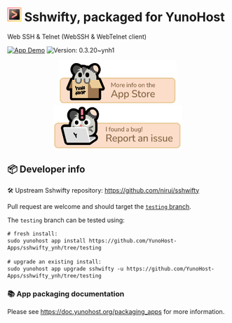 <!--
N.B.: This README was automatically generated by <https://github.com/YunoHost/apps_tools/blob/main/readme_generator>
It shall NOT be edited by hand.
-->

<h1>
  <img src="https://raw.githubusercontent.com/YunoHost/apps/master/logos/sshwifty.png" width="32px" alt="Logo of Sshwifty">
  Sshwifty, packaged for YunoHost
</h1>

Web SSH & Telnet (WebSSH & WebTelnet client)

[![App Demo](https://img.shields.io/badge/App_Demo-blue?style=for-the-badge)](https://sshwifty-demo.nirui.org/)
![Version: 0.3.20~ynh1](https://img.shields.io/badge/Version-0.3.20~ynh1-rgba(0,150,0,1)?style=for-the-badge)

<div align="center">
<a href="https://apps.yunohost.org/app/sshwifty"><img height="100px" src="https://github.com/YunoHost/yunohost-artwork/raw/refs/heads/main/badges/neopossum-badges/badge_more_info_on_the_appstore.svg"/></a>
<a href="https://github.com/YunoHost-Apps/sshwifty_ynh/issues"><img height="100px" src="https://github.com/YunoHost/yunohost-artwork/raw/refs/heads/main/badges/neopossum-badges/badge_report_an_issue.svg"/></a>
</div>

## 📦 Developer info

🛠️ Upstream Sshwifty repository: <https://github.com/nirui/sshwifty>

Pull request are welcome and should target the [`testing` branch](https://github.com/YunoHost-Apps/sshwifty_ynh/tree/testing).

The `testing` branch can be tested using:
```
# fresh install:
sudo yunohost app install https://github.com/YunoHost-Apps/sshwifty_ynh/tree/testing

# upgrade an existing install:
sudo yunohost app upgrade sshwifty -u https://github.com/YunoHost-Apps/sshwifty_ynh/tree/testing
```

### 📚 App packaging documentation

Please see <https://doc.yunohost.org/packaging_apps> for more information.